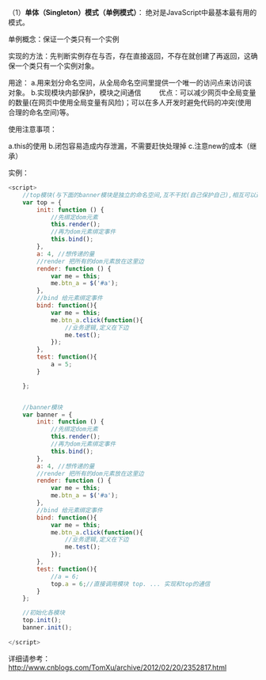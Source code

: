（1）**单体（Singleton）模式（单例模式）**： 绝对是JavaScript中最基本最有用的模式。

单例概念：保证一个类只有一个实例

实现的方法：先判断实例存在与否，存在直接返回，不存在就创建了再返回，这确保一个类只有一个实例对象。

用途：
a.用来划分命名空间，从全局命名空间里提供一个唯一的访问点来访问该对象。
b.实现模块内部保护，模块之间通信
　　
优点：可以减少网页中全局变量的数量(在网页中使用全局变量有风险)；可以在多人开发时避免代码的冲突(使用合理的命名空间)等。

使用注意事项：

a.this的使用
b.闭包容易造成内存泄漏，不需要赶快处理掉
c.注意new的成本（继承）

实例：

```javascript
<script>
    //top模块(与下面的banner模块是独立的命名空间,互不干扰(自己保护自己),相互可以通信)
    var top = {
        init: function () {
            //先绑定dom元素
            this.render();
            //再为dom元素绑定事件
            this.bind();
        },
        a: 4, //想传递的量
        //render 把所有的dom元素放在这里边
        render: function () {
            var me = this;
            me.btn_a = $('#a');
        },
        //bind 给元素绑定事件
        bind: function(){
            var me = this;
            me.btn_a.click(function(){
                //业务逻辑,定义在下边
                me.test();
            });
        },
        test: function(){
            a = 5;
        }

    };


    //banner模块
    var banner = {
        init: function () {
            //先绑定dom元素
            this.render();
            //再为dom元素绑定事件
            this.bind();
        },
        a: 4, //想传递的量
        //render 把所有的dom元素放在这里边
        render: function () {
            var me = this;
            me.btn_a = $('#a');
        },
        //bind 给元素绑定事件
        bind: function(){
            var me = this;
            me.btn_a.click(function(){
                //业务逻辑,定义在下边
                me.test();
            });
        },
        test: function(){
            //a = 6;
            top.a = 6;//直接调用模块 top. ... 实现和top的通信
        }
    };

    //初始化各模块
    top.init();
    banner.init();
    
</script>
```

详细请参考：http://www.cnblogs.com/TomXu/archive/2012/02/20/2352817.html

